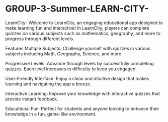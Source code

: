 # GROUP-3-Summer-LEARN-CITY-

LearnCity-
Welcome to LearnCity, an engaging educational app designed to make learning fun and interactive! In LearnCity, players can complete quizzes on various subjects such as mathematics, geography, and more to progress through different levels.

Features
Multiple Subjects: Challenge yourself with quizzes in various subjects including Math, Geography, Science, and more.

Progressive Levels: Advance through levels by successfully completing quizzes. Each level increases in difficulty to keep you engaged.

User-Friendly Interface: Enjoy a clean and intuitive design that makes learning and navigating the app a breeze.

Interactive Learning: Improve your knowledge with interactive quizzes that provide instant feedback.

Educational Fun: Perfect for students and anyone looking to enhance their knowledge in a fun, game-like environment.
